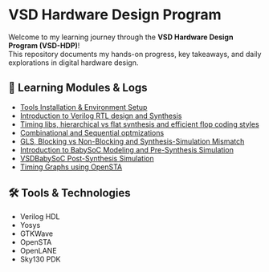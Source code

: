 # VSD Hardware Design Program

Welcome to my learning journey through the **VSD Hardware Design Program (VSD-HDP)**!  
This repository documents my hands-on progress, key takeaways, and daily explorations in digital hardware design.

## 🔗 Learning Modules & Logs

- [Tools Installation & Environment Setup](Day%200/README.md)
- [Introduction to Verilog RTL design and Synthesis](Day%201/README.md)
- [Timing libs, hierarchical vs flat synthesis and efficient flop coding styles](Day%202/README.md)
- [Combinational and Sequential optmizations](Day%203/README.md)
- [GLS, Blocking vs Non-Blocking and Synthesis-Simulation Mismatch](Day%204/README.md)
- [Introduction to BabySoC Modeling and Pre-Synthesis Simulation](Day%205/README.md)
- [VSDBabySoC Post-Synthesis Simulation](Day%206/README.md)
- [Timing Graphs using OpenSTA](Day%207/README.md)

## 🛠️ Tools & Technologies

- Verilog HDL
- Yosys 
- GTKWave 
- OpenSTA 
- OpenLANE 
- Sky130 PDK


